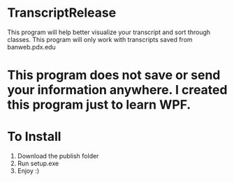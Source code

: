 # TranscriptRelease
This program will help better visualize your transcript and sort through classes. This program will only work with transcripts saved from banweb.pdx.edu 

# This program does not save or send your information anywhere. I created this program just to learn WPF.

# To Install
  1) Download the publish folder
  2) Run setup.exe
  3) Enjoy :)

